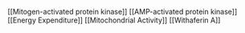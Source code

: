 [[Mitogen-activated protein kinase]]
[[AMP-activated protein kinase]]
[[Energy Expenditure]]
[[Mitochondrial Activity]]
[[Withaferin A]]

